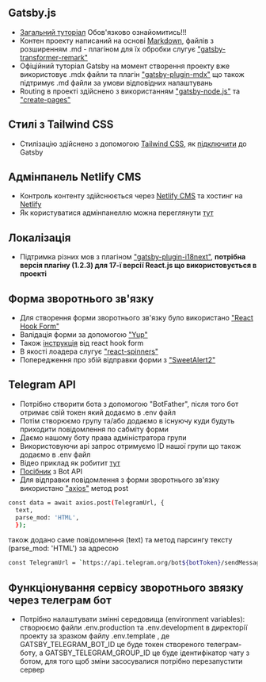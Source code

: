 ## Gatsby.js

- [Загальний туторіал](https://www.gatsbyjs.com/docs/tutorial/) Обов'язково
  ознайомитись!!!
- Контен проекту написаний на основі
  [Markdown](https://gist.github.com/Jekins/2bf2d0638163f1294637), файлів з
  розширенням .md - плагіном для їх обробки слугує
  ["gatsby-transformer-remark"](https://www.gatsbyjs.com/docs/working-with-images-in-markdown/#using-the-transformer-remark-plugin)
- Офіційний туторіал Gatsby на момент створення проекту вже використовує .mdx
  файли та плагін
  ["gatsby-plugin-mdx"](https://www.gatsbyjs.com/docs/working-with-images-in-markdown/#using-the-mdx-plugin)
  що також підтримує .md файли за умови відповідних налаштувань
- Routing в проекті здійснено з використанням
  ["gatsby-node.js"](https://www.gatsbyjs.com/docs/reference/routing/creating-routes/#using-gatsby-nodejs)
  та
  ["create-pages"](https://www.gatsbyjs.com/docs/reference/config-files/gatsby-node/#createPages)

## Стилі з Tailwind CSS

- Стилізацію здійснено з допомогою [Tailwind CSS](https://tailwindcss.com), як
  [підключити](https://tailwindcss.com/docs/guides/gatsby) до Gatsby

## Адмінпанель Netlify CMS

- Контроль контенту здійснюється через
  [Netlify CMS](https://www.netlifycms.org/docs/add-to-your-site/) та хостинг на
  [Netlify](https://www.netlify.com/)
- Як користуватися адмінпанеллю можна переглянути [тут](README.admin.md)

## Локалізація

- Підтримка різних мов з плагіном
  ["gatsby-plugin-i18next"](https://www.gatsbyjs.com/plugins/gatsby-plugin-react-i18next/?=i18next#install-package),
  **потрібна версія плагіну (1.2.3) для 17-ї версії React.js що використовується
  в проекті**

## Форма зворотнього зв'язку

- Для створення форми зворотнього зв'язку було використано
  ["React Hook Form"](https://react-hook-form.com/get-started/#Quickstart)
- Валідація форми за допомогою ["Yup"](https://www.npmjs.com/package/yup#api)
- Також [інструкція](https://react-hook-form.com/get-started/#SchemaValidation)
  від react hook form
- В якості лоадера слугує
  ["react-spinners"](https://www.davidhu.io/react-spinners/)
- Попередження про збій відправки форми з
  ["SweetAlert2"](https://sweetalert2.github.io/)

## Telegram API

- Потрібно створити бота з допомогою "BotFather", після того бот отримає свій
  токен який додаємо в .env файл
- Потім створюємо групу та/або додаємо в існуючу куди будуть приходити
  повідомлення по сабміту форми
- Даємо нашому боту права адміністратора групи
- Використовуючи арі запрос отримуємо ID нашої групи що також додаємо в .env
  файл
- Відео приклад як робитит [тут](https://www.youtube.com/watch?v=R4RhgBJpXSQ)
- [Посібник](https://tlgrm.ru/docs/bots/api) з Bot API
- Для відправки повідомлення з форми зворотнього зв'язку використано
  ["axios"](https://axios-http.com/ru/docs/intro) метод post

```bash
const data = await axios.post(TelegramUrl, {
  text,
  parse_mod: 'HTML',
  });
```

також додано саме повідомлення (text) та метод парсингу тексту (parse_mod:
'HTML') за адресою

```bash
const TelegramUrl = `https://api.telegram.org/bot${botToken}/sendMessage?chat_id=${chatId}`;
```

## Функціонування сервісу зворотнього звязку через телеграм бот

- Потрібно налаштувати змінні середовища (environment variables): створюємо
  файли .env.production та .env.development в директорії проекту за зразком
  файлу .env.template , де GATSBY_TELEGRAM_BOT_ID це буде токен створеного
  телеграм-боту, а GATSBY_TELEGRAM_GROUP_ID це буде ідентифікатор чату з ботом,
  для того щоб зміни засосувалися потрібно перезапустити сервер
